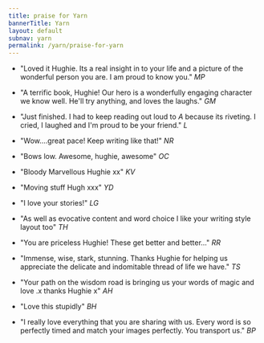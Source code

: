 ```yaml
---
title: praise for Yarn 
bannerTitle: Yarn
layout: default
subnav: yarn
permalink: /yarn/praise-for-yarn
---
```


- "Loved it Hughie. Its a real insight in to your life and a picture of the wonderful person you are. I am proud to know you." _MP_

- "A terrific book, Hughie! Our hero is a wonderfully engaging character we know well. He'll try anything, and loves the laughs." _GM_

- "Just finished. I had to keep reading out loud to _A_ because its riveting. I cried, I laughed and I'm proud to be your friend." _L_

- "Wow....great pace! Keep writing like that!" _NR_

- "Bows low. Awesome, hughie, awesome" _OC_

- "Bloody Marvellous Hughie xx" _KV_

- "Moving stuff Hugh xxx" _YD_

- "I love your stories!" _LG_

- "As well as evocative content and word choice I like your writing style layout too" _TH_

- "You are priceless Hughie! These get better and better..." _RR_

- "Immense, wise, stark, stunning. Thanks Hughie for helping us appreciate the delicate and indomitable thread of life we have." _TS_

- "Your path on the wisdom road is bringing us your words of magic and love .x thanks Hughie x" _AH_

- "Love this stupidly" _BH_

- "I really love everything that you are sharing with us. Every word is so perfectly timed and match your images perfectly. You transport us." _BP_
